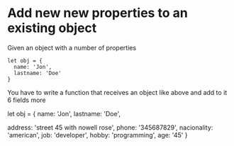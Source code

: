 # Add new new properties to an existing object

Given an object with a number of properties
 ```
 let obj = {
   name: 'Jon',
   lastname: 'Doe'
 }
 ```

 You have to write a function that receives an object like above and add to it 6 fields more

 let obj = {
   name: 'Jon',
   lastname: 'Doe',

   address: 'street 45 with nowell rose',
   phone: '345687829',
   nacionality: 'american',
   job: 'developer',
   hobby: 'programming',
   age: '45'
 }
